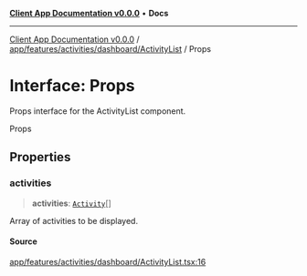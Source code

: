 [**Client App Documentation v0.0.0**](../../../../../../README.md) • **Docs**

***

[Client App Documentation v0.0.0](../../../../../../README.md) / [app/features/activities/dashboard/ActivityList](../README.md) / Props

# Interface: Props

Props interface for the ActivityList component.

 Props

## Properties

### activities

> **activities**: [`Activity`](../../../../../models/activity/interfaces/Activity.md)[]

Array of activities to be displayed.

#### Source

[app/features/activities/dashboard/ActivityList.tsx:16](https://github.com/jimmykurian/Reactivities/blob/4ab199bddea0052df810fe9ea0493ff906b43566/client-app/src/app/features/activities/dashboard/ActivityList.tsx#L16)
